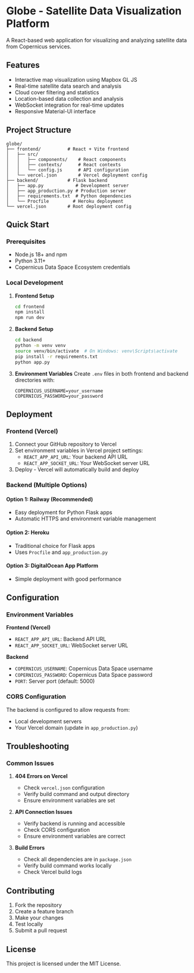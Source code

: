 # Globe - Satellite Data Visualization Platform

A React-based web application for visualizing and analyzing satellite data from Copernicus services.

## Features

- Interactive map visualization using Mapbox GL JS
- Real-time satellite data search and analysis
- Cloud cover filtering and statistics
- Location-based data collection and analysis
- WebSocket integration for real-time updates
- Responsive Material-UI interface

## Project Structure

```
globe/
├── frontend/          # React + Vite frontend
│   ├── src/
│   │   ├── components/    # React components
│   │   ├── contexts/      # React contexts
│   │   └── config.js      # API configuration
│   └── vercel.json        # Vercel deployment config
├── backend/           # Flask backend
│   ├── app.py            # Development server
│   ├── app_production.py # Production server
│   ├── requirements.txt  # Python dependencies
│   └── Procfile         # Heroku deployment
└── vercel.json        # Root deployment config
```

## Quick Start

### Prerequisites
- Node.js 18+ and npm
- Python 3.11+
- Copernicus Data Space Ecosystem credentials

### Local Development

1. **Frontend Setup**
   ```bash
   cd frontend
   npm install
   npm run dev
   ```

2. **Backend Setup**
   ```bash
   cd backend
   python -m venv venv
   source venv/bin/activate  # On Windows: venv\Scripts\activate
   pip install -r requirements.txt
   python app.py
   ```

3. **Environment Variables**
   Create `.env` files in both frontend and backend directories with:
   ```
   COPERNICUS_USERNAME=your_username
   COPERNICUS_PASSWORD=your_password
   ```

## Deployment

### Frontend (Vercel)

1. Connect your GitHub repository to Vercel
2. Set environment variables in Vercel project settings:
   - `REACT_APP_API_URL`: Your backend API URL
   - `REACT_APP_SOCKET_URL`: Your WebSocket server URL
3. Deploy - Vercel will automatically build and deploy

### Backend (Multiple Options)

#### Option 1: Railway (Recommended)
- Easy deployment for Python Flask apps
- Automatic HTTPS and environment variable management

#### Option 2: Heroku
- Traditional choice for Flask apps
- Uses `Procfile` and `app_production.py`

#### Option 3: DigitalOcean App Platform
- Simple deployment with good performance

## Configuration

### Environment Variables

**Frontend (Vercel)**
- `REACT_APP_API_URL`: Backend API URL
- `REACT_APP_SOCKET_URL`: WebSocket server URL

**Backend**
- `COPERNICUS_USERNAME`: Copernicus Data Space username
- `COPERNICUS_PASSWORD`: Copernicus Data Space password
- `PORT`: Server port (default: 5000)

### CORS Configuration

The backend is configured to allow requests from:
- Local development servers
- Your Vercel domain (update in `app_production.py`)

## Troubleshooting

### Common Issues

1. **404 Errors on Vercel**
   - Check `vercel.json` configuration
   - Verify build command and output directory
   - Ensure environment variables are set

2. **API Connection Issues**
   - Verify backend is running and accessible
   - Check CORS configuration
   - Ensure environment variables are correct

3. **Build Errors**
   - Check all dependencies are in `package.json`
   - Verify build command works locally
   - Check Vercel build logs

## Contributing

1. Fork the repository
2. Create a feature branch
3. Make your changes
4. Test locally
5. Submit a pull request

## License

This project is licensed under the MIT License.
